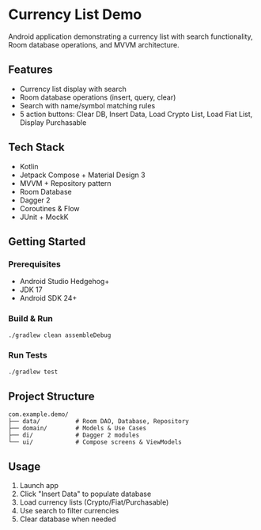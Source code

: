 # Currency List Demo

Android application demonstrating a currency list with search functionality, Room database operations, and MVVM architecture.

## Features

- Currency list display with search
- Room database operations (insert, query, clear)
- Search with name/symbol matching rules
- 5 action buttons: Clear DB, Insert Data, Load Crypto List, Load Fiat List, Display Purchasable

## Tech Stack

- Kotlin
- Jetpack Compose + Material Design 3
- MVVM + Repository pattern
- Room Database
- Dagger 2
- Coroutines & Flow
- JUnit + MockK

## Getting Started

### Prerequisites
- Android Studio Hedgehog+
- JDK 17
- Android SDK 24+

### Build & Run
```bash
./gradlew clean assembleDebug
```

### Run Tests
```bash
./gradlew test
```

## Project Structure

```
com.example.demo/
├── data/          # Room DAO, Database, Repository
├── domain/        # Models & Use Cases
├── di/            # Dagger 2 modules
└── ui/            # Compose screens & ViewModels
```

## Usage

1. Launch app
2. Click "Insert Data" to populate database
3. Load currency lists (Crypto/Fiat/Purchasable)
4. Use search to filter currencies
5. Clear database when needed
